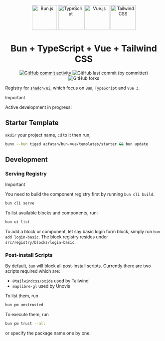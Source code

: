 <div align="center">
  <a href="https://bun.sh"
    ><img width="80" src="https://raw.githubusercontent.com/marwin1991/profile-technology-icons/refs/heads/main/icons/bun_js.png" alt="Bun.js" title="Bun.js"/></a>
  <a href="https://www.typescriptlang.org"
    ><img width="80" src="https://raw.githubusercontent.com/marwin1991/profile-technology-icons/refs/heads/main/icons/typescript.png" alt="TypeScript" title="TypeScript"/></a>
  <a href="https://vueuse.org"
    ><img width="80" src="https://raw.githubusercontent.com/marwin1991/profile-technology-icons/refs/heads/main/icons/vue_js.png" alt="Vue.js" title="Vue.js"/></a>
  <a href="https://tailwindcss.com/"
    ><img width="80" src="https://raw.githubusercontent.com/marwin1991/profile-technology-icons/refs/heads/main/icons/tailwind_css.png" alt="Tailwind CSS" title="Tailwind CSS"/></a>
</div>

<div align="center">
  <h1>Bun + TypeScript + Vue + Tailwind CSS</h1>

  <p class="flex gap-1">
    <a href="https://github.com/acfatah/bun-vue/commits/main">
      <img alt="GitHub commit activity" src="https://img.shields.io/github/commit-activity/t/acfatah/bun-vue?style=flat-square"
    ></a>
    <img alt="GitHub last commit (by committer)" src="https://img.shields.io/github/last-commit/acfatah/bun-vue?display_timestamp=committer&style=flat-square">
    <img alt="GitHub forks" src="https://img.shields.io/github/forks/acfatah/bun-vue?style=flat-square">
  </p>
</div>

Registry for [`shadcn/ui`](https://ui.shadcn.com), which focus on `Bun`, `TypeScript` and `Vue 3`.

> [!IMPORTANT]
> Active development in progress!

## Starter Template

`mkdir` your project name, `cd` to it then run,

```bash
bunx --bun tiged acfatah/bun-vue/templates/starter && bun update
```

## Development

### Serving Registry

> [!IMPORTANT]
> You need to build the component registry first by running `bun cli build`.

```bash
bun cli serve
```

To list available blocks and components, run:

```bash
bun ui list
```

To add a block or component, let say basic login form block, simply run `bun add login-basic`. The
block registry resides under `src/registry/blocks/login-basic`.

### Post-install Scripts

By default, `bun` will block all post-install scripts. Currently there are two scripts required which are:

- `@tailwindcss/oxide` used by Tailwind
- `maplibre-gl` used by Unovis

To list them, run

```bash
bun pm unstrusted
```

To execute them, run

```bash
bun pm trust --all
```

or specify the package name one by one.
